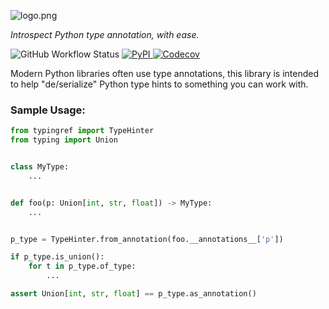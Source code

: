 ![logo.png](docs%2Fassets%2Flogo.png)

*Introspect Python type annotation, with ease.*

![GitHub Workflow Status](https://img.shields.io/github/actions/workflow/status/nrbnlulu/typingref/tests.yml?style=for-the-badge)
[![PyPI](https://img.shields.io/pypi/v/typingref?style=for-the-badge)
](https://pypi.org/project/typingref/)
[![Codecov](https://img.shields.io/codecov/c/github/nrbnlulu/typingref?style=for-the-badge)
](https://app.codecov.io/gh/nrbnlulu/typingref)

Modern Python libraries often use type annotations,
this library is intended to help "de/serialize" Python type hints to something
you can work with.


### Sample Usage:

```python
from typingref import TypeHinter
from typing import Union


class MyType:
    ...


def foo(p: Union[int, str, float]) -> MyType:
    ...


p_type = TypeHinter.from_annotation(foo.__annotations__['p'])

if p_type.is_union():
    for t in p_type.of_type:
        ...

assert Union[int, str, float] == p_type.as_annotation()
```
